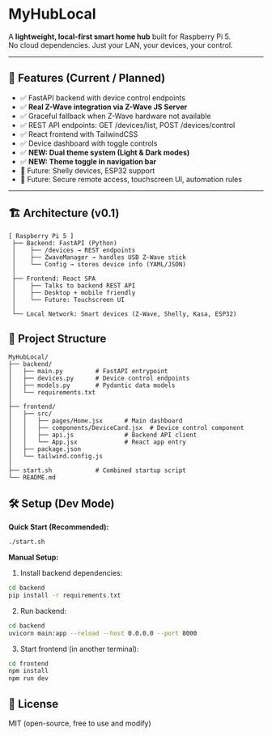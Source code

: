 # MyHubLocal

A **lightweight, local-first smart home hub** built for Raspberry Pi 5.  
No cloud dependencies. Just your LAN, your devices, your control.

---

## 🚀 Features (Current / Planned)

- ✅ FastAPI backend with device control endpoints
- ✅ **Real Z-Wave integration via Z-Wave JS Server**
- ✅ Graceful fallback when Z-Wave hardware not available
- ✅ REST API endpoints: GET /devices/list, POST /devices/control
- ✅ React frontend with TailwindCSS
- ✅ Device dashboard with toggle controls
- ✅ **NEW: Dual theme system (Light & Dark modes)**
- ✅ **NEW: Theme toggle in navigation bar**
- 🔮 Future: Shelly devices, ESP32 support
- 🔮 Future: Secure remote access, touchscreen UI, automation rules

---

## 🏗 Architecture (v0.1)

```text
[ Raspberry Pi 5 ]
 ├── Backend: FastAPI (Python)
 │    ├── /devices → REST endpoints
 │    ├── ZwaveManager → handles USB Z-Wave stick
 │    └── Config → stores device info (YAML/JSON)
 │
 ├── Frontend: React SPA
 │    ├── Talks to backend REST API
 │    ├── Desktop + mobile friendly
 │    └── Future: Touchscreen UI
 │
 └── Local Network: Smart devices (Z-Wave, Shelly, Kasa, ESP32)
```

## 📂 Project Structure

```text
MyHubLocal/
├── backend/
│   ├── main.py         # FastAPI entrypoint
│   ├── devices.py      # Device control endpoints
│   ├── models.py       # Pydantic data models
│   └── requirements.txt
│
├── frontend/
│   ├── src/
│   │   ├── pages/Home.jsx      # Main dashboard
│   │   ├── components/DeviceCard.jsx  # Device control component
│   │   ├── api.js              # Backend API client
│   │   └── App.jsx             # React app entry
│   ├── package.json
│   └── tailwind.config.js
│
├── start.sh            # Combined startup script
└── README.md
```

## 🛠 Setup (Dev Mode)

**Quick Start (Recommended):**
```bash
./start.sh
```

**Manual Setup:**
1. Install backend dependencies:
```bash
cd backend
pip install -r requirements.txt
```

2. Run backend:
```bash
cd backend
uvicorn main:app --reload --host 0.0.0.0 --port 8000
```

3. Start frontend (in another terminal):
```bash
cd frontend
npm install
npm run dev
```

## 📜 License

MIT (open-source, free to use and modify)